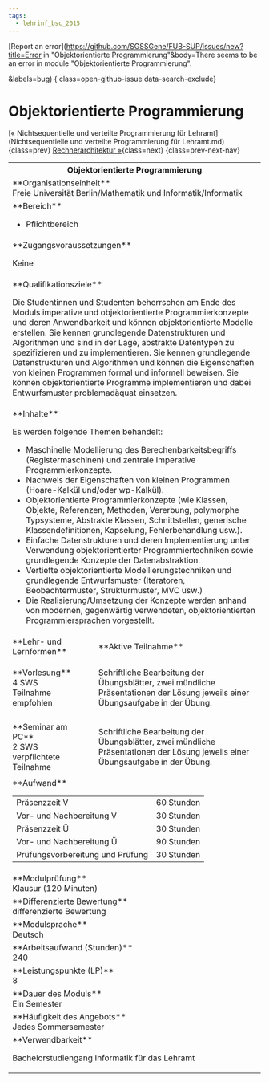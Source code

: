 ```yaml
---
tags:
  - lehrinf_bsc_2015
---
```

[Report an error](https://github.com/SGSSGene/FUB-SUP/issues/new?title=Error in "Objektorientierte Programmierung"&body=There seems to be an error in module "Objektorientierte Programmierung".

<Describe here a slightly more detailed description of what is wrong>&labels=bug)
{ class=open-github-issue data-search-exclude}

# Objektorientierte Programmierung

[« Nichtsequentielle und verteilte Programmierung für Lehramt](Nichtsequentielle und verteilte Programmierung für Lehramt.md){class=prev}
[Rechnerarchitektur »](Rechnerarchitektur.md){class=next}
{class=prev-next-nav}

<table markdown id="moduledesc">
<tr markdown class="moduledesc_head"><th colspan="2">Objektorientierte Programmierung </th></tr>
<tr markdown><td colspan="2">**Organisationseinheit**   <br>Freie Universität Berlin/Mathematik und Informatik/Informatik</td></tr>

<tr markdown><td colspan="2">**Bereich**<br>


- Pflichtbereich

</td></tr>

<tr markdown><td colspan="2">**Zugangsvoraussetzungen** <br>

Keine


</td></tr>
<tr markdown><td colspan="2">**Qualifikationsziele**    <br>

Die Studentinnen und Studenten beherrschen am Ende des Moduls imperative und
objektorientierte Programmierkonzepte und deren Anwendbarkeit und können
objektorientierte Modelle erstellen. Sie kennen grundlegende Datenstrukturen
und Algorithmen und sind in der Lage, abstrakte Datentypen zu spezifizieren
und zu implementieren. Sie kennen grundlegende Datenstrukturen und
Algorithmen und können die Eigenschaften von kleinen Programmen formal und
informell beweisen. Sie können objektorientierte Programme implementieren
und dabei Entwurfsmuster problemadäquat einsetzen.


</td></tr>
<tr markdown><td colspan="2">**Inhalte**                <br>

Es werden folgende Themen behandelt:

- Maschinelle Modellierung des Berechenbarkeitsbegriffs (Registermaschinen)
  und zentrale Imperative Programmierkonzepte.
- Nachweis der Eigenschaften von kleinen Programmen (Hoare-Kalkül und/oder
  wp-Kalkül).
- Objektorientierte Programmierkonzepte (wie Klassen, Objekte, Referenzen,
  Methoden, Vererbung, polymorphe Typsysteme, Abstrakte Klassen,
  Schnittstellen, generische Klassendefinitionen, Kapselung,
  Fehlerbehandlung usw.).
- Einfache Datenstrukturen und deren Implementierung unter Verwendung
  objektorientierter Programmiertechniken sowie grundlegende Konzepte der
  Datenabstraktion.
- Vertiefte objektorientierte Modellierungstechniken und grundlegende
  Entwurfsmuster (Iteratoren, Beobachtermuster, Strukturmuster, MVC usw.)
- Die Realisierung/Umsetzung der Konzepte werden anhand von modernen,
  gegenwärtig verwendeten, objektorientierten Programmiersprachen
  vorgestellt.


</td></tr>

<tr markdown><td>**Lehr- und Lernformen**</td><td>**Aktive Teilnahme**</td></tr>
<tr markdown><td> **Vorlesung** <br>4 SWS <br> Teilnahme empfohlen</td><td>

Schriftliche Bearbeitung der Übungsblätter, zwei mündliche Präsentationen der Lösung jeweils einer Übungsaufgabe in der Übung.
</td></tr>
<tr markdown><td> **Seminar am PC** <br>2 SWS <br> verpflichtete Teilnahme</td><td>

Schriftliche Bearbeitung der Übungsblätter, zwei mündliche Präsentationen der Lösung jeweils einer Übungsaufgabe in der Übung.
</td></tr>
<tr markdown><td colspan="2">**Aufwand**                <br>
<table class="aufwand_table">
<tr><td>Präsenzzeit V</td><td>60 Stunden</td></tr>
<tr><td>Vor- und Nachbereitung V</td><td>30 Stunden</td></tr>
<tr><td>Präsenzzeit Ü</td><td>30 Stunden</td></tr>
<tr><td>Vor- und Nachbereitung Ü</td><td>90 Stunden</td></tr>
<tr><td>Prüfungsvorbereitung und Prüfung</td><td>30 Stunden</td></tr>
</table>

</td></tr>
<tr markdown><td colspan="2">**Modulprüfung**             <br>Klausur (120 Minuten)


</td></tr>
<tr markdown><td colspan="2">**Differenzierte Bewertung** <br>differenzierte Bewertung

</td></tr>
<tr markdown><td colspan="2">**Modulsprache**             <br>Deutsch</td></tr>
<tr markdown><td colspan="2">**Arbeitsaufwand (Stunden)** <br>240</td></tr>
<tr markdown><td colspan="2">**Leistungspunkte (LP)**     <br>8</td></tr>
<tr markdown><td colspan="2">**Dauer des Moduls**         <br>Ein Semester</td></tr>
<tr markdown><td colspan="2">**Häufigkeit des Angebots**  <br>Jedes Sommersemester</td></tr>
<tr markdown><td colspan="2">**Verwendbarkeit**           <br>

Bachelorstudiengang Informatik für das Lehramt


</td></tr>

</table>
